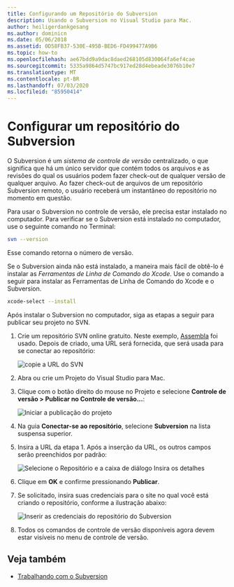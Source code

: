 ```yaml
---
title: Configurando um Repositório do Subversion
description: Usando o Subversion no Visual Studio para Mac.
author: heiligerdankgesang
ms.author: dominicn
ms.date: 05/06/2018
ms.assetid: 0D58FB37-530E-495B-BED6-FD499477A9B6
ms.topic: how-to
ms.openlocfilehash: ae67bdd9a9dac8daed268105d830064fa6ef4cae
ms.sourcegitcommit: 5335a9864d5747bc917ed28d4ebeade3076b10e7
ms.translationtype: MT
ms.contentlocale: pt-BR
ms.lasthandoff: 07/03/2020
ms.locfileid: "85950414"
---
```

# <a name="set-up-a-subversion-repository"></a>Configurar um repositório do Subversion

O Subversion é um _sistema de controle de versão_ centralizado, o que significa que há um único servidor que contém todos os arquivos e as revisões do qual os usuários podem fazer check-out de qualquer versão de qualquer arquivo. Ao fazer check-out de arquivos de um repositório Subversion remoto, o usuário receberá um instantâneo do repositório no momento em questão.

Para usar o Subversion no controle de versão, ele precisa estar instalado no computador. Para verificar se o Subversion está instalado no computador, use o seguinte comando no Terminal:

```bash
svn --version
```

Esse comando retorna o número de versão.

Se o Subversion ainda não está instalado, a maneira mais fácil de obtê-lo é instalar as _Ferramentas de Linha de Comando do Xcode_. Use o comando a seguir para instalar as Ferramentas de Linha de Comando do Xcode e o Subversion.

```bash
xcode-select --install
```

Após instalar o Subversion no computador, siga as etapas a seguir para publicar seu projeto no SVN.

1. Crie um repositório SVN online gratuito. Neste exemplo, [Assembla](https://app.assembla.com/) foi usado. Depois de criado, uma URL será fornecida, que será usada para se conectar ao repositório:

    ![copie a URL do SVN](media/version-control-subversion1-sml.png)

2. Abra ou crie um Projeto do Visual Studio para Mac.

3. Clique com o botão direito do mouse no Projeto e selecione **Controle de versão > Publicar no Controle de versão...**:

    ![Iniciar a publicação do projeto](media/version-control-subversion2.png)

4. Na guia **Conectar-se ao repositório**, selecione **Subversion** na lista suspensa superior.

5. Insira a URL da etapa 1. Após a inserção da URL, os outros campos serão preenchidos por padrão:

    ![Selecione o Repositório e a caixa de diálogo Insira os detalhes](media/version-control-subversion3.png)

7. Clique em **OK** e confirme pressionando **Publicar**.

7. Se solicitado, insira suas credenciais para o site no qual você está criando o repositório, conforme a ilustração abaixo:

    ![Inserir as credenciais do repositório do Subversion](media/version-control-subversion5.png)

8. Todos os comandos de controle de versão disponíveis agora devem estar visíveis no menu de controle de versão.

## <a name="see-also"></a>Veja também

- [Trabalhando com o Subversion](working-with-subversion.md)